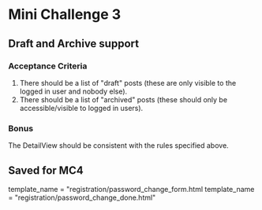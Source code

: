 # Mini Challenge 3

## Draft and Archive support

### Acceptance Criteria
1. There should be a list of "draft" posts (these are only visible to the logged in user and nobody else).
2. There should be a list of "archived" posts (these should only be accessible/visible to logged in users).

### Bonus
The DetailView should be consistent with the rules specified above.

## Saved for MC4
template_name = "registration/password_change_form.html
template_name = "registration/password_change_done.html"